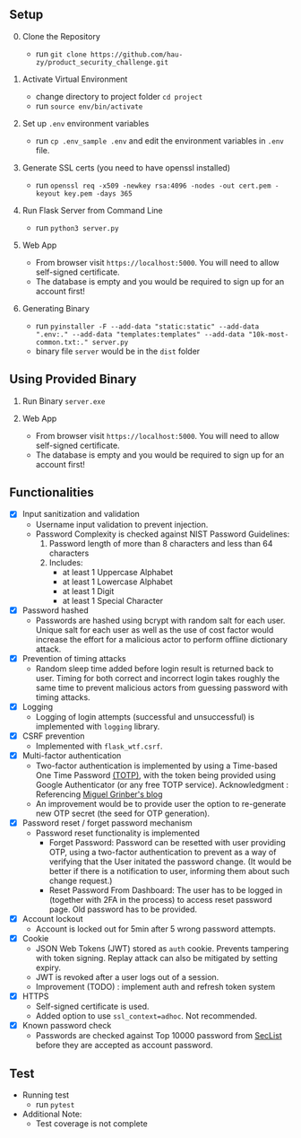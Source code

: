 ## Setup
0. Clone the Repository
    - run `git clone https://github.com/hau-zy/product_security_challenge.git`

1. Activate Virtual Environment
    - change directory to project folder `cd project`
    - run `source env/bin/activate`

2. Set up `.env` environment variables
    - run `cp .env_sample .env` and edit the environment variables in `.env` file.

3. Generate SSL certs (you need to have openssl installed)
    - run `openssl req -x509 -newkey rsa:4096 -nodes -out cert.pem -keyout key.pem -days 365`

4. Run Flask Server from Command Line
    - run `python3 server.py`

5. Web App
    - From browser visit `https://localhost:5000`. You will need to allow self-signed certificate.
    - The database is empty and you would be required to sign up for an account first!

6. Generating Binary
    - run `pyinstaller -F --add-data "static:static" --add-data ".env:." --add-data "templates:templates" --add-data "10k-most-common.txt:." server.py`
    - binary file `server` would be in the `dist` folder

## Using Provided Binary
1. Run Binary `server.exe`

2. Web App
    - From browser visit `https://localhost:5000`. You will need to allow self-signed certificate.
    - The database is empty and you would be required to sign up for an account first!

## Functionalities
- [x] Input sanitization and validation
    - Username input validation to prevent injection.
    - Password Complexity is checked against NIST Password Guidelines:
        1. Password length of more than 8 characters and less than 64 characters
        2. Includes:
            - at least 1 Uppercase Alphabet
            - at least 1 Lowercase Alphabet
            - at least 1 Digit
            - at least 1 Special Character
- [x] Password hashed
    - Passwords are hashed using bcrypt with random salt for each user. Unique salt for each user as well as the use of cost factor would increase the effort for a malicious actor to perform offline dictionary attack.
- [X] Prevention of timing attacks
    - Random sleep time added before login result is returned back to user. Timing for both correct and incorrect login takes roughly the same time to prevent malicious actors from guessing password with timing attacks.
- [X] Logging
    - Logging of login attempts (successful and unsuccessful) is implemented with `logging` library.
- [x] CSRF prevention
    - Implemented with `flask_wtf.csrf`. 
- [X] Multi-factor authentication
    - Two-factor authentication is implemented by using a Time-based One Time Password [(TOTP)](https://en.wikipedia.org/wiki/Time-based_One-Time_Password), with the token being provided using Google Authenticator (or any free TOTP service). Acknowledgment : Referencing [Miguel Grinber's blog](https://blog.miguelgrinberg.com/post/two-factor-authentication-with-flask)
    - An improvement would be to provide user the option to re-generate new OTP secret (the seed for OTP generation).
- [X] Password reset / forget password mechanism
    - Password reset functionality is implemented 
        - Forget Password: Password can be resetted with user providing OTP, using a two-factor authentication to prevent as a way of verifying that the User initated the password change. (It would be better if there is a notification to user, informing them about such change request.)
        - Reset Password From Dashboard: The user has to be logged in (together with 2FA in the process) to access reset password page. Old password has to be provided.
- [X] Account lockout
    - Account is locked out for 5min after 5 wrong password attempts.
- [X] Cookie
    - JSON Web Tokens (JWT) stored as `auth` cookie. Prevents tampering with token signing. Replay attack can also be mitigated by setting expiry.
    - JWT is revoked after a user logs out of a session.
    - Improvement (TODO) : implement auth and refresh token system
- [x] HTTPS
    - Self-signed certificate is used. 
    - Added option to use `ssl_context=adhoc`. Not recommended.
- [x] Known password check
    - Passwords are checked against Top 10000 password from [SecList](https://github.com/danielmiessler/SecLists/blob/master/Passwords/Common-Credentials/10k-most-common.txt) before they are accepted as account password.

## Test
- Running test
    - run `pytest`
- Additional Note:
    - Test coverage is not complete
